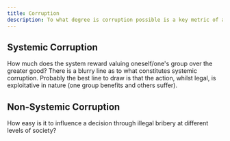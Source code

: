 ```yaml
---
title: Corruption
description: To what degree is corruption possible is a key metric of a societal system.
---
```


## Systemic Corruption

How much does the system reward valuing oneself/one's group over the greater good? There is a blurry line as to what constitutes systemic corruption. Probably the best line to draw is that the action, whilst legal, is exploitative in nature (one group benefits and others suffer).

## Non-Systemic Corruption

How easy is it to influence a decision through illegal bribery at different levels of society?
